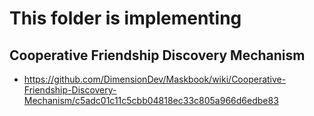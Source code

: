 # This folder is implementing

## Cooperative Friendship Discovery Mechanism

- <https://github.com/DimensionDev/Maskbook/wiki/Cooperative-Friendship-Discovery-Mechanism/c5adc01c11c5cbb04818ec33c805a966d6edbe83>

<!--
## UserGroup Membership Certificate

- <https://github.com/DimensionDev/Maskbook/wiki/UserGroup-Membership-Certificate/52ebafd7743adc6a5dfc8a0491f7926beecf8a6d>
-->

